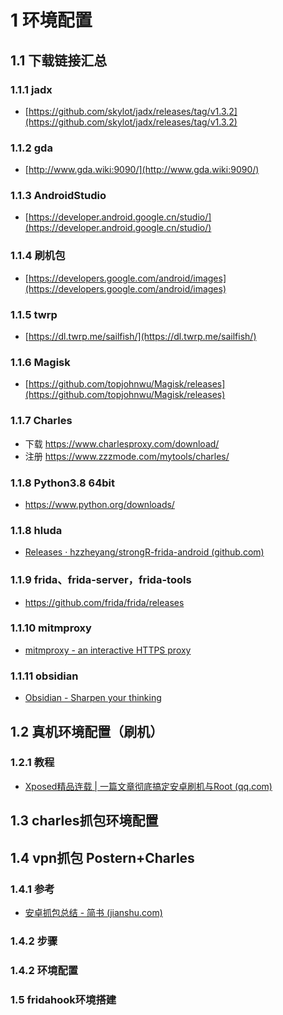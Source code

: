 # 1 环境配置
## 1.1 下载链接汇总

### 1.1.1 jadx

- [https://github.com/skylot/jadx/releases/tag/v1.3.2](https://github.com/skylot/jadx/releases/tag/v1.3.2)
### 1.1.2 gda
- [http://www.gda.wiki:9090/](http://www.gda.wiki:9090/)
### 1.1.3 AndroidStudio
- [https://developer.android.google.cn/studio/](https://developer.android.google.cn/studio/)
### 1.1.4 刷机包
- [https://developers.google.com/android/images](https://developers.google.com/android/images)
### 1.1.5 twrp
- [https://dl.twrp.me/sailfish/](https://dl.twrp.me/sailfish/)
### 1.1.6 Magisk
- [https://github.com/topjohnwu/Magisk/releases](https://github.com/topjohnwu/Magisk/releases)
### 1.1.7 Charles
- 下载 https://www.charlesproxy.com/download/
- 注册 https://www.zzzmode.com/mytools/charles/
### 1.1.8 Python3.8 64bit
- https://www.python.org/downloads/
### 1.1.8 hluda
- [Releases · hzzheyang/strongR-frida-android (github.com)](https://github.com/hzzheyang/strongR-frida-android/releases?page=3)
### 1.1.9 frida、frida-server，frida-tools
- https://github.com/frida/frida/releases
### 1.1.10 mitmproxy
- [mitmproxy - an interactive HTTPS proxy](https://mitmproxy.org/)
### 1.1.11 obsidian
- [Obsidian - Sharpen your thinking](https://obsidian.md/)
## 1.2 真机环境配置（刷机）
### 1.2.1 教程
- [Xposed精品连载 | 一篇文章彻底搞定安卓刷机与Root (qq.com)](https://mp.weixin.qq.com/s/1EySfXSucGdiuEBTfLsymA)
## 1.3 charles抓包环境配置
## 1.4 vpn抓包 Postern+Charles
### 1.4.1 参考
- [安卓抓包总结 - 简书 (jianshu.com)](https://www.jianshu.com/p/224738877558)
### 1.4.2 步骤
### 1.4.2 环境配置
### 1.5 fridahook环境搭建
